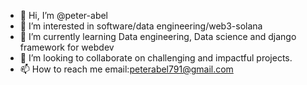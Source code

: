 - 👋 Hi, I’m @peter-abel
- 👀 I’m interested in software/data engineering/web3-solana
- 🌱 I’m currently learning Data engineering, Data science and django framework for webdev
- 💞️ I’m looking to collaborate on challenging and impactful projects.
- 📫 How to reach me email:peterabel791@gmail.com

<!---
peter-abel/peter-abel is a ✨ special ✨ repository because its `README.md` (this file) appears on your GitHub profile.
You can click the Preview link to take a look at your changes.
--->
